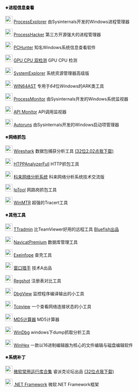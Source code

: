 <h4><strong><span style="color: #000000;">※进程信息查看</span></strong></h4>
<p><img class="alignnone size-full wp-image-28" src="https://linsan.nos-eastchina1.126.net/24_img/procexp64_00001.jpg" alt="" width="24" height="24" />  <a href="https://linsan.nos-eastchina1.126.net/procexp64.rar">ProcessExplorer</a>  由Sysinternals开发的Windows进程管理器</p>
<p><img class="alignnone size-full wp-image-26" src="https://linsan.nos-eastchina1.126.net/24_img/ProcessHacker_00001.jpg" alt="" width="24" height="24" />  <a href="https://linsan.nos-eastchina1.126.net/Process%20Hacker%20x64.rar">ProcessHacker</a>   第三方开源强大的进程管理器</p>
<p><img class="alignnone size-full wp-image-25" src="https://linsan.nos-eastchina1.126.net/24_img/PCHunter64_00001.jpg" alt="" width="24" height="24" />  <a href="https://linsan.nos-eastchina1.126.net/PCHunter_free_1.56.zip">PCHunter</a>  知名Windows系统信息查看软件</p>
<p><img class="alignnone size-full wp-image-18" src="https://linsan.nos-eastchina1.126.net/24_img/cmd_00001.jpg" alt="" width="24" height="24" />  <a href="http://linsan.nos-eastchina1.126.net/GC%E5%8F%8C%E6%A3%80%E6%B5%8B.rar">GPU CPU 双检测</a>  GPU CPU 检测</p>
<p><img class="alignnone size-full wp-image-32" src="https://linsan.nos-eastchina1.126.net/24_img/SystemExplorerPortable_00001.jpg" alt="" width="24" height="24" />  <a href="http://linsan.nos-eastchina1.126.net/System%20Explorer%20v7.1.0.rar">SystemExplorer</a>  系统资源管理器高级版</p>
<p><img class="alignnone size-full wp-image-35" src="https://linsan.nos-eastchina1.126.net/24_img/WIN64AST_00001.jpg" alt="" width="24" height="24" />  <a href="http://linsan.nos-eastchina1.126.net/WIN64AST_119.zip">WIN64AST</a>  专用于<em>64</em>位<em>Win</em>dows的ARK类工具</p>
<p><img class="alignnone size-full wp-image-29" src="https://linsan.nos-eastchina1.126.net/24_img/Procmon_00001.jpg" alt="" width="24" height="24" />  <a href="https://linsan.nos-eastchina1.126.net/pm_64.zip">ProcessMonitor</a>  由Sysinternals开发的Windows系统监视器</p>
<p><img class="alignnone size-full wp-image-16" src="https://linsan.nos-eastchina1.126.net/24_img/apimonitor-x64.jpg" alt="" width="24" height="24" />  <a href="http://linsan.nos-eastchina1.126.net/API%20Monitor%20v2.0%20Alpha-r13%20(32%2B64)%20%E6%B1%89%E5%8C%96%E7%89%88.rar">API Monitor</a>  API调用监视器</p>
<p><img class="alignnone size-full wp-image-28" src="https://linsan.nos-eastchina1.126.net/24_img/Autoruns.jpg" alt="" width="24" height="24" />  <a href="https://linsan.nos-eastchina1.126.net/Autoruns.zip">Autoruns</a>  由Sysinternals开发的Windows启动项管理器</p>
<h4><strong><span style="color: #000000;">※网络抓包</span></strong></h4>
<p><img class="alignnone size-full wp-image-39" src="https://linsan.nos-eastchina1.126.net/24_img/Wireshark_00001.jpg" alt="" width="24" height="24" />  <a href="https://dl.softmgr.qq.com/original/System/Wireshark-win64-3.2.4.exe">Wireshark</a>  数据包捕获分析工具  <a target = "_blank" href="https://www.lanzous.com/i7no9ad">(32位2.02点我下载)</a></p>
<p><img class="alignnone size-full wp-image-24" src="https://linsan.nos-eastchina1.126.net/24_img/HttpAnalyzerStdV7_00001.jpg" alt="" width="24" height="24" />  <a href="http://linsan.nos-eastchina1.126.net/HTTPAnalyzerFullV7.5.4.459%20%E7%BB%BF%E8%89%B2%E7%89%88.rar">HTPPAnalyzerFull</a>  HTTP抓包工具</p>
<p><img class="alignnone size-full wp-image-19" src="https://linsan.nos-eastchina1.126.net/24_img/Csnas_00001.jpg" alt="" width="24" height="24" />  <a target = "_blank" href="https://www.lanzous.com/i7qc7da">科来网络分析系统</a>  科来网络分析系统技术交流版</p>
<p><img class="alignnone size-full wp-image-19" src="https://linsan.nos-eastchina1.126.net/24_img/IpTool_24.jpg" alt="" width="24" height="24" />  <a href="https://linsan.nos-eastchina1.126.net/IpTool%E7%BD%91%E7%BB%9C%E6%8A%93%E5%8C%85%E5%B7%A5%E5%85%B7.rar">IpTool</a>  网路岗抓包工具</p>
<p><img class="alignnone size-full wp-image-19" src="https://linsan.nos-eastchina1.126.net/24_img/WinMTR_24.jpg" alt="" width="24" height="24" />  <a href="https://linsan.nos-eastchina1.126.net/WinMTR-v092.zip">WinMTR</a>  超强的Tracert工具</p>
<h4><strong><span style="color: #000000;">※其他工具</span></strong></h4>
<p><img class="alignnone size-full wp-image-39" src="https://linsan.nos-eastchina1.126.net/24_img/ttradmin_ico.jpg" alt="" width="24" height="24" />  <a href="https://linsan.nos-eastchina1.126.net/TTradmin2.1.rar">TTradmin</a>  比TeamViewer好用的远程工具  <a target = "_blank" href="https://www.cnblogs.com/radmin/p/5598718.html">Bluefish出品</a></p>
<p><img class="alignnone size-full wp-image-59" src="https://linsan.nos-eastchina1.126.net/24_img/navicat_24.jpg" alt="" width="24" height="24" />  <a target = "_blank" href="https://www.lanzous.com/b08kz8x3i">NavicatPremium</a>  数据库管理工具 </p>
<p><img class="alignnone size-full wp-image-22" src="https://linsan.nos-eastchina1.126.net/24_img/exeinfope.jpg" alt="" width="24" height="24" />  <a href="http://linsan.nos-eastchina1.126.net/Exeinfope%20.rar">Exeinfope</a>  查壳工具</p>
<p><img class="alignnone size-full wp-image-41" src="https://linsan.nos-eastchina1.126.net/24_img/%E7%AA%97%E5%8F%A3%E7%8C%8E%E6%89%8B.jpg" alt="" width="24" height="24" />  <a href="https://linsan.nos-eastchina1.126.net/%E7%BB%B4%E6%8A%A4%E5%A4%A7%E5%B8%88%E7%AA%97%E5%8F%A3%E7%8C%8E%E6%89%8Bv1.5.rar">窗口猎手</a>  技术A出品</p>
<p><img class="alignnone size-full wp-image-30" src="https://linsan.nos-eastchina1.126.net/24_img/Regshot_00001.jpg" alt="" width="24" height="24" />  <a href="http://linsan.nos-eastchina1.126.net/Regshot2.0.168%E6%B3%A8%E5%86%8C%E8%A1%A8%E5%AF%B9%E6%AF%94.zip">Regshot</a>  注册表对比工具</p>
<p><img class="alignnone size-full wp-image-20" src="https://linsan.nos-eastchina1.126.net/24_img/Dbgview_00001.jpg" alt="" width="24" height="24" />  <a href="http://linsan.nos-eastchina1.126.net/DebugView.zip">DbgView</a>   监控程序编译输出的小工具</p>
<p><img class="alignnone size-full wp-image-33" src="https://linsan.nos-eastchina1.126.net/24_img/Tcpview_00001.jpg" alt="" width="24" height="24" />  <a href="http://linsan.nos-eastchina1.126.net/Tcpview.rar">Tcpview</a>  一个查看网络连接状态的小工具</p>
<p><img class="alignnone size-full wp-image-23" src="https://linsan.nos-eastchina1.126.net/24_img/Hash_00001.jpg" alt="" width="24" height="24" />  <a href="http://linsan.nos-eastchina1.126.net/MD5%E8%AE%A1%E7%AE%97%E5%99%A8.rar">MD5计算器</a>  MD5计算器</p>
<p><img class="alignnone size-full wp-image-36" src="https://linsan.nos-eastchina1.126.net/24_img/windbg_00001.jpg" alt="" width="24" height="24" />  <a href="http://linsan.nos-eastchina1.126.net/WinDbgx64.rar">WinDbg</a>  windows下dump抓取分析工具</p>
<p><img class="alignnone size-full wp-image-38" src="https://linsan.nos-eastchina1.126.net/24_img/WinHex.jpg" alt="" width="24" height="24" />  <a href="http://linsan.nos-eastchina1.126.net/WinHex_v19.6_SR2.rar">WinHex</a>  一款以16进制编辑器为核心的文件编辑与磁盘编辑软件</p>
<h4><strong><span style="color: #000000;">※系统补丁</span></strong></h4>
<p><img class="alignnone size-full wp-image-43" src="https://linsan.nos-eastchina1.126.net/24_img/%E5%BE%AE%E8%BD%AF%E5%B8%B8%E7%94%A8%E8%BF%90%E8%A1%8C%E5%BA%93%E5%90%88%E9%9B%86.jpg" alt="" width="24" height="24" />  <a href="https://linsan.nos-eastchina1.126.net/MSVBCRT.AIO.2019.10.19.X86%20X64.exe">微软常用运行库合集</a>  睿派克论坛出品 <a href="https://linsan.nos-eastchina1.126.net/MSVBCRT.AIO.2019.10.19.X86.exe">(32位点我下载)</a></p>
<p><img class="alignnone size-full wp-image-38" src="https://linsan.nos-eastchina1.126.net/24_img/%E5%BE%AE%E8%BD%AF%E5%B8%B8%E7%94%A8%E8%BF%90%E8%A1%8C%E5%BA%93%E5%90%88%E9%9B%86.jpg" alt="" width="24" height="24" />  <a target = "_blank" href="https://dotnet.microsoft.com/download/dotnet-framework"> .NET Framework</a>  微软.NET Framework框架</p>
<p><span id="more-7"></span><br />
<span id="span_dt_dt"></span><script language="javascript">
function show_date_time(){
window.setTimeout("show_date_time()", 1000);
BirthDay=new Date("03/15/2018 10:01:00");//这个日期是可以修改的
today=new Date();
timeold=(today.getTime()-BirthDay.getTime());
sectimeold=timeold/1000
secondsold=Math.floor(sectimeold);
msPerDay=24*60*60*1000
e_daysold=timeold/msPerDay
daysold=Math.floor(e_daysold);
e_hrsold=(e_daysold-daysold)*24;
hrsold=Math.floor(e_hrsold);
e_minsold=(e_hrsold-hrsold)*60;
minsold=Math.floor((e_hrsold-hrsold)*60);
seconds=Math.floor((e_minsold-minsold)*60);
span_dt_dt.innerHTML="已萌萌哒运行了 "+daysold+"天"+hrsold+"小时"+minsold+"分"+seconds+"秒";
}
show_date_time();
</script>
